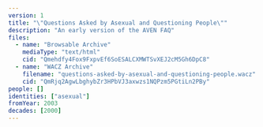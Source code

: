 ```yaml
---
version: 1
title: "\"Questions Asked by Asexual and Questioning People\""
description: "An early version of the AVEN FAQ"
files:
  - name: "Browsable Archive"
    mediaType: "text/html"
    cid: "Qmehdfy4Fox9FxpvEf6SoESALCXMWTSvXEJ2cM5Gh6DpC8"
  - name: "WACZ Archive"
    filename: "questions-asked-by-asexual-and-questioning-people.wacz"
    cid: "QmRjq2AgwLbghybZr3HPbVJ3axwzs1NQPzm5PGtiLn2PBy"
people: []
identities: ["asexual"]
fromYear: 2003
decades: [2000]
---
```

